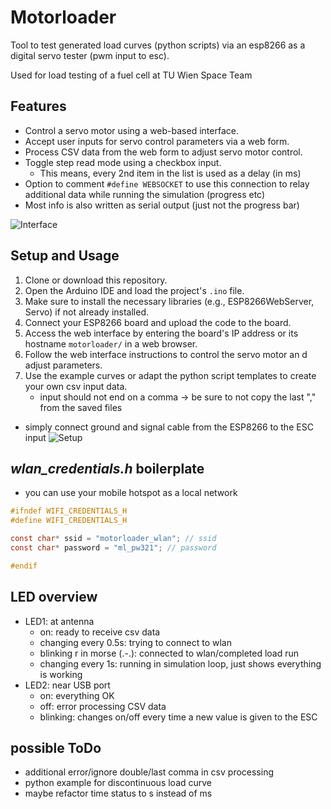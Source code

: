 # Motorloader

Tool to test generated load curves (python scripts) via an esp8266 as a digital servo tester (pwm input to esc).

Used for load testing of a fuel cell at TU Wien Space Team

## Features

- Control a servo motor using a web-based interface.
- Accept user inputs for servo control parameters via a web form.
- Process CSV data from the web form to adjust servo motor control.
- Toggle step read mode using a checkbox input.
    - This means, every 2nd item in the list is used as a delay (in ms)
- Option to comment `#define WEBSOCKET` to use this connection to relay additional data while running the simulation (progress etc)
- Most info is also written as serial output (just not the progress bar)

![Interface](https://i.ibb.co/bHBfbRf/image.png)

## Setup and Usage

1. Clone or download this repository.
2. Open the Arduino IDE and load the project's `.ino` file.
3. Make sure to install the necessary libraries (e.g., ESP8266WebServer, Servo) if not already installed.
4. Connect your ESP8266 board and upload the code to the board.
5. Access the web interface by entering the board's IP address or its hostname `motorloader/` in a web browser.
6. Follow the web interface instructions to control the servo motor an  d adjust parameters.
7. Use the example curves or adapt the python script templates to create your own csv input data. 
    - input should not end on a comma -> be sure to not copy the last "," from the saved files

- simply connect ground and signal cable from the ESP8266 to the ESC input
![Setup](https://i.ibb.co/CtkNmnY/20230823-194303.jpg)
## _wlan_credentials.h_ boilerplate
- you can use your mobile hotspot as a local network

```c
#ifndef WIFI_CREDENTIALS_H
#define WIFI_CREDENTIALS_H

const char* ssid = "motorloader_wlan"; // ssid
const char* password = "ml_pw321"; // password

#endif
```

## LED overview
- LED1: at antenna
    - on: ready to receive csv data
    - changing every 0.5s: trying to connect to wlan
    - blinking r in morse (.-.): connected to wlan/completed load run 
    - changing every 1s: running in simulation loop, just shows everything is working
- LED2: near USB port
    - on: everything OK
    - off: error processing CSV data
    - blinking: changes on/off every time a new value is given to the ESC

## possible ToDo
- additional error/ignore double/last comma in csv processing
- python example for discontinuous load curve
- maybe refactor time status to s instead of ms 
